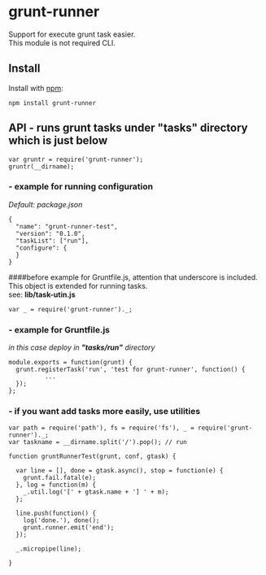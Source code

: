# grunt-runner

Support for execute grunt task easier.  
This module is not required CLI.

## Install

Install with [npm](http://github.com/isaacs/npm):

    npm install grunt-runner
    
## API - runs grunt tasks under "tasks" directory which is just below

    var gruntr = require('grunt-runner');
    gruntr(__dirname);

### - example for running configuration
_Default: package.json_

    {
      "name": "grunt-runner-test",
      "version": "0.1.0",
      "taskList": ["run"],
      "configure": {
      }
    }

####before example for Gruntfile.js, attention that underscore is included.
This object is extended for running tasks.  
see: __lib/task-utin.js__
    
    var _ = require('grunt-runner')._;
    
### - example for Gruntfile.js
_in this case deploy in __"tasks/run"__ directory_

	module.exports = function(grunt) {
	  grunt.registerTask('run', 'test for grunt-runner', function() {
              ...
	  });
	};

### - if you want add tasks more easily, use utilities

	var path = require('path'), fs = require('fs'), _ = require('grunt-runner')._;
	var taskname = __dirname.split('/').pop(); // run
	
	function gruntRunnerTest(grunt, conf, gtask) {
	
	  var line = [], done = gtask.async(), stop = function(e) {
	    grunt.fail.fatal(e);
	  }, log = function(m) {
	    _.util.log('[' + gtask.name + '] ' + m);
	  };
	
	  line.push(function() {
	    log('done.'), done();
	    grunt.runner.emit('end');
	  });
	
	  _.micropipe(line);
	
	}

